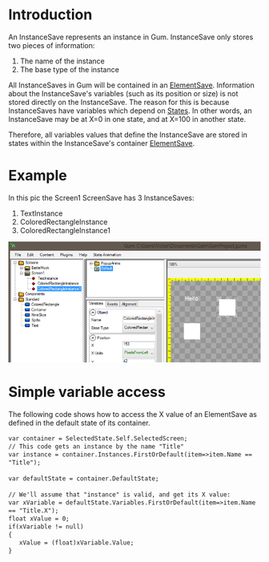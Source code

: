 # Introduction

An InstanceSave represents an instance in Gum.  InstanceSave only stores two pieces of information:

1. The name of the instance
1. The base type of the instance

All InstanceSaves in Gum will be contained in an [ElementSave](Gum.DataTypes.ElementSave).  Information about the InstanceSave's variables (such as its position or size) is not stored directly on the InstanceSave.  The reason for this is because InstanceSaves have variables which depend on [States](Gum.DataTypes.StateSave).  In other words, an InstanceSave may be at X=0 in one state, and at X=100 in another state.

Therefore, all variables values that define the InstanceSave are stored in states within the InstanceSave's container [ElementSave](Gum.DataTypes.ElementSave).

# Example

In this pic the Screen1 ScreenSave has 3 InstanceSaves:
1. TextInstance
1. ColoredRectangleInstance
1. ColoredRectangleInstance1

![](Gum.DataTypes.InstanceSave_GumSamplePic1.png)

# Simple variable access

The following code shows how to access the X value of an ElementSave as defined in the default state of its container.

```
var container = SelectedState.Self.SelectedScreen;
// This code gets an instance by the name "Title"
var instance = container.Instances.FirstOrDefault(item=>item.Name == "Title");

var defaultState = container.DefaultState;

// We'll assume that "instance" is valid, and get its X value:
var xVariable = defaultState.Variables.FirstOrDefault(item=>item.Name == "Title.X");
float xValue = 0;
if(xVariable != null)
{
   xValue = (float)xVariable.Value;
}
```